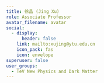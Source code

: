 ```yaml
---
title: 徐晶 (Jing Xu)
role: Associate Professor
avatar_filename: avatar
social:
  - display:
      header: false
    link: mailto:xujing@ytu.edu.cn
    icon_pack: fas
    icon: envelope
superuser: false
user_groups:
  - TeV New Physics and Dark Matter
---
```


